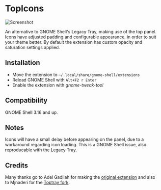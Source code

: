 # TopIcons

![Screenshot](https://raw.githubusercontent.com/nevesnunes/topicons/master/screenshot.png)

An alternative to GNOME Shell's Legacy Tray, making use of the top panel. Icons have adjusted padding and configurable appearance, in order to suit your theme better. By default the extension has custom opacity and saturation settings applied.

## Installation

- Move the extension to <code>~/.local/share/gnome-shell/extensions</code>
- Reload GNOME Shell with <code>Alt+F2 r Enter</code>
- Enable the extension with *gnome-tweak-tool*

## Compatibility

GNOME Shell 3.16 and up.

## Notes

Icons will have a small delay before appearing on the panel, due to a workaround regarding icon loading. This is a GNOME Shell issue, also reproducable with the Legacy Tray.

## Credits

Many thanks go to Adel Gadllah for making the [original extension](http://94.247.144.115/repo/topicons/) and also to Mjnaderi for the [Toptray fork](https://github.com/mjnaderi/TopTray).
